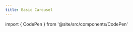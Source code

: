 ```yaml
---
title: Basic Carousel
---
```


import { CodePen } from '@site/src/components/CodePen'

<CodePen penId="mdQVxKZ" title="Basic Carousel" />
